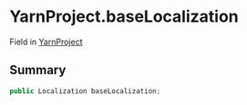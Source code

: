 # YarnProject.baseLocalization

Field in [YarnProject](/api/csharp/yarn.unity.yarnproject.md)

## Summary



```csharp
public Localization baseLocalization;
```

